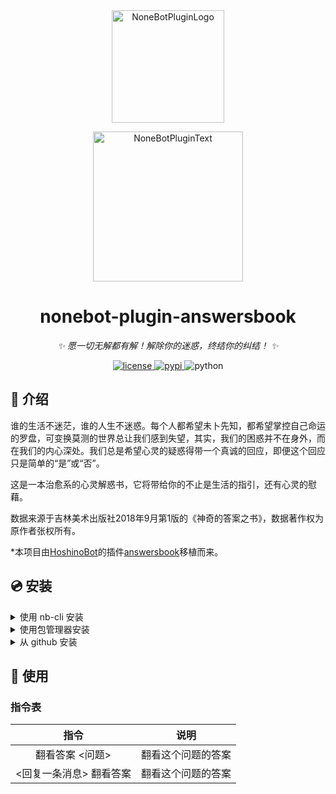 <div align="center">
  <a href="https://v2.nonebot.dev/store"><img src="https://github.com/A-kirami/nonebot-plugin-template/blob/resources/nbp_logo.png" width="180" height="180" alt="NoneBotPluginLogo"></a>
  <br>
  <p><img src="https://github.com/A-kirami/nonebot-plugin-template/blob/resources/NoneBotPlugin.svg" width="240" alt="NoneBotPluginText"></p>
</div>

<div align="center">

# nonebot-plugin-answersbook

_✨ 愿一切无解都有解！解除你的迷惑，终结你的纠结！ ✨_


<a href="./LICENSE">
    <img src="https://img.shields.io/github/license/A-kirami/nonebot-plugin-answersbook.svg" alt="license">
</a>
<a href="https://pypi.python.org/pypi/nonebot-plugin-answersbook">
    <img src="https://img.shields.io/pypi/v/nonebot-plugin-answersbook.svg" alt="pypi">
</a>
<img src="https://img.shields.io/badge/python-3.8+-blue.svg" alt="python">

</div>

## 📖 介绍

谁的生活不迷茫，谁的人生不迷惑。每个人都希望未卜先知，都希望掌控自己命运的罗盘，可变换莫测的世界总让我们感到失望，其实，我们的困惑并不在身外，而在我们的内心深处。我们总是希望心灵的疑惑得带一个真诚的回应，即便这个回应只是简单的“是”或“否”。

这是一本治愈系的心灵解惑书，它将带给你的不止是生活的指引，还有心灵的慰藉。

数据来源于吉林美术出版社2018年9月第1版的《神奇的答案之书》，数据著作权为原作者张权所有。

*本项目由[HoshinoBot](https://github.com/Ice-Cirno/HoshinoBot)的插件[answersbook](https://github.com/A-kirami/answersbook)移植而来。

## 💿 安装

<details>
<summary>使用 nb-cli 安装</summary>
在 nonebot2 项目的根目录下打开命令行, 输入以下指令即可安装

    nb plugin install nonebot-plugin-answersbook

</details>

<details>
<summary>使用包管理器安装</summary>
在 nonebot2 项目的插件目录下, 打开命令行, 根据你使用的包管理器, 输入相应的安装命令

<details>
<summary>pip</summary>

    pip install nonebot-plugin-answersbook
</details>
<details>
<summary>pdm</summary>

    pdm add nonebot-plugin-answersbook
</details>
<details>
<summary>poetry</summary>

    poetry add nonebot-plugin-answersbook
</details>
<details>
<summary>conda</summary>

    conda install nonebot-plugin-answersbook
</details>

打开 nonebot2 项目的 `bot.py` 文件, 在其中写入

    nonebot.load_plugin('nonebot_plugin_answersbook')

</details>

<details>
<summary>从 github 安装</summary>
在 nonebot2 项目的插件目录下, 打开命令行, 输入以下命令克隆此储存库

    git clone https://github.com/A-kirami/nonebot-plugin-answersbook.git

打开 nonebot2 项目的 `bot.py` 文件, 在其中写入

    nonebot.load_plugin('src.plugins.nonebot_plugin_answersbook')

</details>

## 🎉 使用
### 指令表
| 指令 | 说明 |
|:-----:|:----:|
| 翻看答案 <问题> | 翻看这个问题的答案 |
| <回复一条消息> 翻看答案 | 翻看这个问题的答案 |
